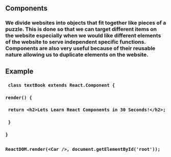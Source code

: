 ## Components

### We divide websites into objects that fit together like pieces of a puzzle. This is done so that we can target different items on the website especially when we would like different elements of the website to serve independent specific functions. Components are also very useful because of their reusable nature allowing us to duplicate elements on the website.

## Example

### ` class textBook extends React.Component {`

### `render() {`

### ` return <h2>Lets Learn React Components in 30 Seconds!</h2>;`

### ` }`

### `} `

##

### `ReactDOM.render(<Car />, document.getElementById('root'));`
